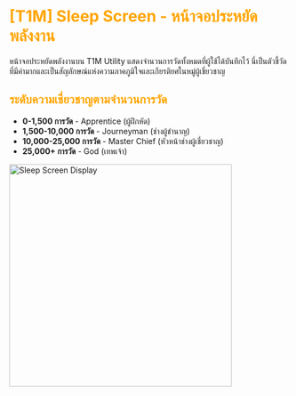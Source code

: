 # <span style="color: orange">[T1M] Sleep Screen - หน้าจอประหยัดพลังงาน</span>

หน้าจอประหยัดพลังงานบน T1M Utility แสดงจำนวนการวัดทั้งหมดที่ผู้ใช้ได้บันทึกไว้ นี่เป็นตัวชี้วัดที่มีค่ามากและเป็นสัญลักษณ์แห่งความภาคภูมิใจและเกียรติยศในหมู่ผู้เชี่ยวชาญ

## <span style="color: orange">ระดับความเชี่ยวชาญตามจำนวนการวัด</span>

- **0-1,500 การวัด** - Apprentice (ผู้ฝึกหัด)
- **1,500-10,000 การวัด** - Journeyman (ช่างผู้ชำนาญ)
- **10,000-25,000 การวัด** - Master Chief (หัวหน้าช่างผู้เชี่ยวชาญ)
- **25,000+ การวัด** - God (เทพเจ้า)

<img src="https://support.reekon.tools/hc/article_attachments/37887413571604" alt="Sleep Screen Display" width="400">
